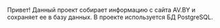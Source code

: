 Привет! 
Данный проект собирает информацию с сайта AV.BY и сохраняет ее в базу данных.
В проекте используется БД PostgreSQL.
